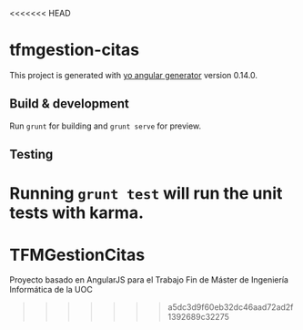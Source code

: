 <<<<<<< HEAD
# tfmgestion-citas

This project is generated with [yo angular generator](https://github.com/yeoman/generator-angular)
version 0.14.0.

## Build & development

Run `grunt` for building and `grunt serve` for preview.

## Testing

Running `grunt test` will run the unit tests with karma.
=======
# TFMGestionCitas
Proyecto basado en AngularJS para el Trabajo Fin de Máster de Ingeniería Informática de la UOC
>>>>>>> a5dc3d9f60eb32dc46aad72ad2f1392689c32275
